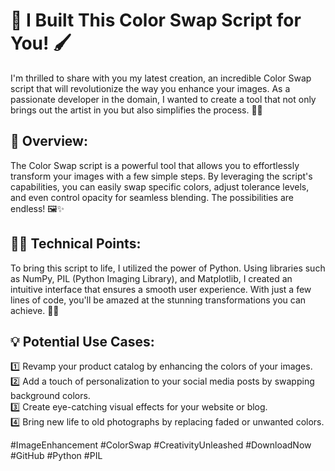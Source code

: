 # 🎨 I Built This Color Swap Script for You! 🖌️
I'm thrilled to share with you my latest creation, an incredible Color Swap script that will revolutionize the way you enhance your images. As a passionate developer in the domain, I wanted to create a tool that not only brings out the artist in you but also simplifies the process. 🌈💡

## 🔧 Overview:
The Color Swap script is a powerful tool that allows you to effortlessly transform your images with a few simple steps. By leveraging the script's capabilities, you can easily swap specific colors, adjust tolerance levels, and even control opacity for seamless blending. The possibilities are endless! 🖼️✨

## 👨‍💻 Technical Points:
To bring this script to life, I utilized the power of Python. Using libraries such as NumPy, PIL (Python Imaging Library), and Matplotlib, I created an intuitive interface that ensures a smooth user experience. With just a few lines of code, you'll be amazed at the stunning transformations you can achieve. 🐍🚀

## 💡 Potential Use Cases:
1️⃣ Revamp your product catalog by enhancing the colors of your images. <br>
2️⃣ Add a touch of personalization to your social media posts by swapping background colors. <br>
3️⃣ Create eye-catching visual effects for your website or blog. <br>
4️⃣ Bring new life to old photographs by replacing faded or unwanted colors. <br>


#ImageEnhancement #ColorSwap #CreativityUnleashed #DownloadNow #GitHub #Python #PIL

